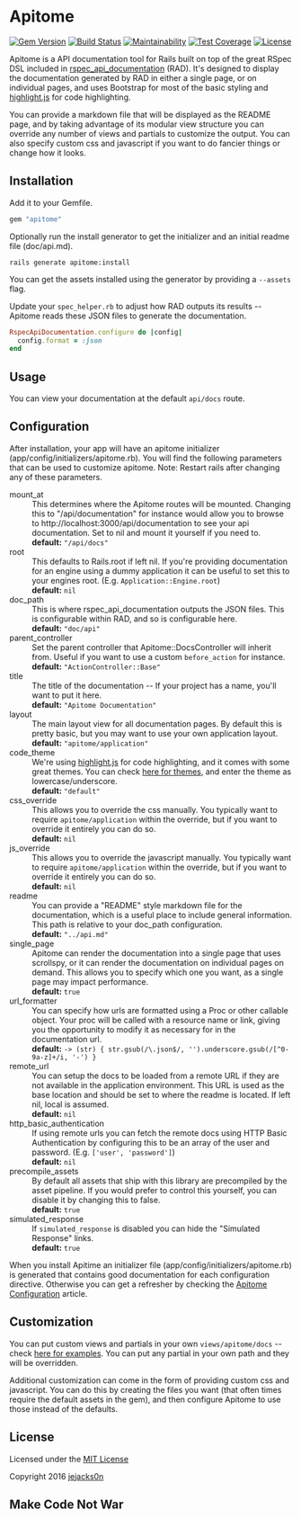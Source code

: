 Apitome
=======

[![Gem Version](https://img.shields.io/gem/v/apitome.svg)](https://rubygems.org/gems/apitome)
[![Build Status](https://img.shields.io/travis/jejacks0n/apitome.svg)](https://travis-ci.org/jejacks0n/apitome)
[![Maintainability](https://api.codeclimate.com/v1/badges/eb8dd1c22f1da11b6c02/maintainability)](https://codeclimate.com/github/jejacks0n/apitome/maintainability)
[![Test Coverage](https://api.codeclimate.com/v1/badges/eb8dd1c22f1da11b6c02/test_coverage)](https://codeclimate.com/github/jejacks0n/apitome/test_coverage)
[![License](https://img.shields.io/badge/license-MIT-brightgreen.svg)](https://opensource.org/licenses/MIT)

Apitome is a API documentation tool for Rails built on top of the great RSpec DSL included in
[rspec_api_documentation](https://github.com/zipmark/rspec_api_documentation) (RAD). It's designed to display the
documentation generated by RAD in either a single page, or on individual pages, and uses Bootstrap for most of the basic
styling and [highlight.js](https://github.com/isagalaev/highlight.js) for code highlighting.

You can provide a markdown file that will be displayed as the README page, and by taking advantage of its modular view
structure you can override any number of views and partials to customize the output. You can also specify custom css and
javascript if you want to do fancier things or change how it looks.

## Installation
Add it to your Gemfile.

```ruby
gem "apitome"
```

Optionally run the install generator to get the initializer and an initial readme file (doc/api.md).

```
rails generate apitome:install
```

You can get the assets installed using the generator by providing a `--assets` flag.

Update your `spec_helper.rb` to adjust how RAD outputs its results -- Apitome reads these JSON files to generate the
documentation.

```ruby
RspecApiDocumentation.configure do |config|
  config.format = :json
end
```

## Usage
You can view your documentation at the default `api/docs` route.

## Configuration
After installation, your app will have an apitome initializer (app/config/initializers/apitome.rb). You will find the
following parameters that can be used to customize apitome. Note: Restart rails after changing any of these parameters.

<dl>
<dt> mount_at </dt><dd>
  This determines where the Apitome routes will be mounted. Changing this to "/api/documentation" for instance would
  allow you to browse to http://localhost:3000/api/documentation to see your api documentation. Set to nil and mount
  it yourself if you need to.
  <br/>
  <b>default:</b> <code>"/api/docs"</code>
</dd>

<dt> root </dt><dd>
  This defaults to Rails.root if left nil. If you're providing documentation for an engine using a dummy application
  it can be useful to set this to your engines root. (E.g. <code>Application::Engine.root</code>)
  <br/>
  <b>default:</b> <code>nil</code>
</dd>

<dt> doc_path </dt><dd>
  This is where rspec_api_documentation outputs the JSON files. This is configurable within RAD, and so is
  configurable here.
  <br/>
  <b>default:</b> <code>"doc/api"</code>
</dd>

<dt> parent_controller </dt><dd>
  Set the parent controller that Apitome::DocsController will inherit from. Useful if you want to use a custom
  <code>before_action</code> for instance.
  <br/>
  <b>default:</b> <code>"ActionController::Base"</code>
</dd>

<dt> title </dt><dd>
  The title of the documentation -- If your project has a name, you'll want to put it here.
  <br/>
  <b>default:</b> <code>"Apitome Documentation"</code>
</dd>

<dt> layout </dt><dd>
  The main layout view for all documentation pages. By default this is pretty basic, but you may want to use your own
  application layout.
  <br/>
  <b>default:</b> <code>"apitome/application"</code>
</dd>

<dt> code_theme </dt><dd>
  We're using <a href="https://github.com/isagalaev/highlight.js">highlight.js</a> for code highlighting, and it comes with
  some great themes. You can check <a href="http://softwaremaniacs.org/media/soft/highlight/test.html">here for themes</a>,
  and enter the theme as lowercase/underscore.
  <br/>
  <b>default:</b> <code>"default"</code>
</dd>

<dt> css_override </dt><dd>
  This allows you to override the css manually. You typically want to require <code>apitome/application</code> within the
  override, but if you want to override it entirely you can do so.
  <br/>
  <b>default:</b> <code>nil</code>
</dd>

<dt> js_override </dt><dd>
  This allows you to override the javascript manually. You typically want to require <code>apitome/application</code> within the
  override, but if you want to override it entirely you can do so.
  <br/>
  <b>default:</b> <code>nil</code>
</dd>

<dt> readme </dt><dd>
  You can provide a "README" style markdown file for the documentation, which is a useful place to include general
  information. This path is relative to your doc_path configuration.
  <br/>
  <b>default:</b> <code>"../api.md"</code>
</dd>

<dt> single_page </dt><dd>
  Apitome can render the documentation into a single page that uses scrollspy, or it can render the documentation on
  individual pages on demand. This allows you to specify which one you want, as a single page may impact performance.
  <br/>
  <b>default:</b> <code>true</code>
</dd>

<dt> url_formatter </dt><dd>
  You can specify how urls are formatted using a Proc or other callable object.  Your proc will be called with a
  resource name or link, giving you the opportunity to modify it as necessary for in the documentation url.
  <br/>
  <b>default:</b> <code>-> (str) { str.gsub(/\.json$/, '').underscore.gsub(/[^0-9a-z]+/i, '-') }</code>
</dd>

<dt> remote_url </dt><dd>
  You can setup the docs to be loaded from a remote URL if they are not available in the application environment. This
  URL is used as the base location and should be set to where the readme is located. If left nil, local is assumed.
  <br/>
  <b>default:</b> <code>nil</code>
</dd>

<dt> http_basic_authentication </dt><dd>
  If using remote urls you can fetch the remote docs using HTTP Basic Authentication by configuring this to be an
  array of the user and password. (E.g. <code>['user', 'password']</code>)
  <br/>
  <b>default:</b> <code>nil</code>
</dd>

<dt> precompile_assets </dt><dd>
  By default all assets that ship with this library are precompiled by the asset pipeline. If you would prefer to
  control this yourself, you can disable it by changing this to false.
  <br/>
  <b>default:</b> <code>true</code>
</dd>

<dt> simulated_response </dt><dd>
  If <code>simulated_response</code> is disabled you can hide the "Simulated Response" links.
  <br>
  <b>default:</b> <code>true</code>
</dd>
</dl>

When you install Apitime an initializer file (app/config/initializers/apitome.rb) is generated that contains good
documentation for each configuration directive. Otherwise you can get a refresher by checking the
[Apitome Configuration](https://github.com/modeset/apitome/wiki/Apitome-Configuration) article.

## Customization
You can put custom views and partials in your own `views/apitome/docs` -- check
[here for examples](https://github.com/jejacks0n/apitome/tree/master/app/views/apitome/docs). You can put any
partial in your own path and they will be overridden.

Additional customization can come in the form of providing custom css and javascript. You can do this by creating the
files you want (that often times require the default assets in the gem), and then configure Apitome to use those instead
of the defaults.

## License
Licensed under the [MIT License](http://creativecommons.org/licenses/MIT/)

Copyright 2016 [jejacks0n](https://github.com/jejacks0n)

## Make Code Not War
